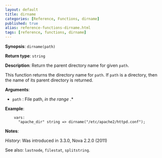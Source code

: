 ```yaml
---
layout: default
title: dirname
categories: [Reference, Functions, dirname]
published: true
alias: reference-functions-dirname.html
tags: [reference, functions, dirname]
---
```


**Synopsis**: `dirname(path)`

**Return type**: `string`

**Description**: Return the parent directory name for given `path`.

This function returns the directory name for `path`. If `path` is a 
directory, then the name of its parent directory is returned.

**Arguments**:

* `path` : File path, *in the range* .\*   

**Example**:  

```cf3
    vars:
      "apache_dir" string => dirname("/etc/apache2/httpd.conf");
```

**Notes**:

*History*: Was introduced in 3.3.0, Nova 2.2.0 (2011)

See also: `lastnode`, `filestat`, `splitstring`.
